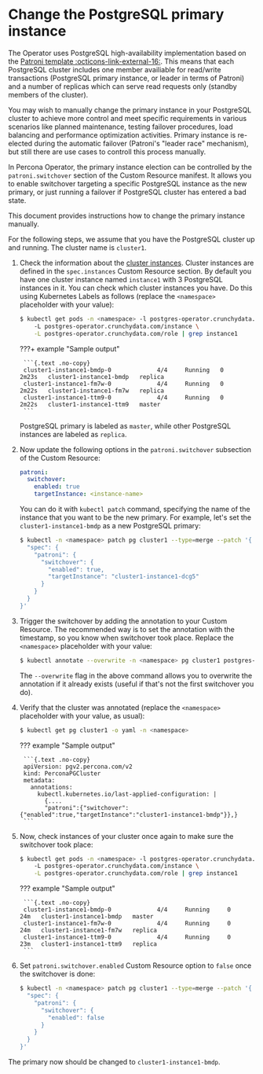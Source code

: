 # Change the PostgreSQL primary instance

The Operator uses PostgreSQL high-availability implementation based on the [Patroni template :octicons-link-external-16:](https://patroni.readthedocs.io/en/latest/faq.html#concepts-and-requirements).
This means that each PostgreSQL cluster includes one member availiable for read/write transactions (PostgreSQL primary instance, or leader in terms of Patroni) and a number of replicas which can serve read requests only (standby members of the cluster).

You may wish to manually change the primary instance in your PostgreSQL cluster to achieve more control and meet specific requirements in various scenarios like planned maintenance, testing failover procedures, load balancing and performance optimization activities.
Primary instance is re-elected during the automatic failover (Patroni's "leader race" mechanism), but still there are use cases to controll this process manually.

In Percona Operator, the primary instance election can be controlled by the `patroni.switchover` section of the Custom Resource manifest. It allows you to enable switchover targeting a specific PostgreSQL instance as the new primary, or just running a failover if PostgreSQL cluster has entered a bad state.

This document provides instructions how to change the primary instance manually.

For the following steps, we assume that you have the PostgreSQL cluster up and running. The cluster name is `cluster1`. 

1. Check the information about the [cluster instances](operator.md#operator-instances-section). Cluster instances are defined in the `spec.instances` Custom Resource section. By default you have one cluster instance named `instance1` with 3 PostgreSQL instances in it. You can check which cluster instances you have. Do this using Kubernetes Labels as follows (replace the `<namespace>` placeholder with your value):

    ```{.bash data-prompt="$"}
    $ kubectl get pods -n <namespace> -l postgres-operator.crunchydata.com/cluster=cluster1 \ 
        -L postgres-operator.crunchydata.com/instance \
        -L postgres-operator.crunchydata.com/role | grep instance1
    ```

    ???+ example "Sample output"

        ```{.text .no-copy}
        cluster1-instance1-bmdp-0             4/4     Running   0          2m23s   cluster1-instance1-bmdp   replica
        cluster1-instance1-fm7w-0             4/4     Running   0          2m22s   cluster1-instance1-fm7w   replica
        cluster1-instance1-ttm9-0             4/4     Running   0          2m22s   cluster1-instance1-ttm9   master
        ```
    PostgreSQL primary is labeled as `master`, while other PostgreSQL instances are labeled as `replica`.

2. Now update the following options in the `patroni.switchover` subsection of the Custom Resource:

    ```yaml
    patroni:
      switchover:
        enabled: true
        targetInstance: <instance-name>
    ```

    You can do it with `kubectl patch` command, specifying the name of the instance that you want to be the new primary. For example, let's set the `cluster1-instance1-bmdp` as a new PostgreSQL primary:

    ```{.bash data-prompt="$"}
    $ kubectl -n <namespace> patch pg cluster1 --type=merge --patch '{
      "spec": {
        "patroni": {
          "switchover": {
            "enabled": true,
            "targetInstance": "cluster1-instance1-dcg5"
          }
        }
      }
    }'
    ```

3. Trigger the switchover by adding the annotation to your Custom Resource. The recommended way is to set the annotation with the timestamp, so you know when switchover took place. Replace the `<namespace>` placeholder with your value:

    ```{.bash data-prompt="$"}
    $ kubectl annotate --overwrite -n <namespace> pg cluster1 postgres-operator.crunchydata.com/trigger-switchover="$(date)"
    ```

    The `--overwrite` flag in the above command allows you to overwrite the annotation if it already exists (useful if that's not the first switchover you do).

4. Verify that the cluster was annotated (replace the `<namespace>` placeholder with your value, as usual):

    ```{.bash data-prompt="$"}
    $ kubectl get pg cluster1 -o yaml -n <namespace>
    ```

    ??? example "Sample output"

        ```{.text .no-copy}
        apiVersion: pgv2.percona.com/v2
        kind: PerconaPGCluster
        metadata:
          annotations:
            kubectl.kubernetes.io/last-applied-configuration: |
              {....
              "patroni":{"switchover":{"enabled":true,"targetInstance":"cluster1-instance1-bmdp"}},}
        ```

5. Now, check instances of your cluster once again to make sure the switchover took place:

    ```{.bash data-prompt="$"}
    $ kubectl get pods -n <namespace> -l postgres-operator.crunchydata.com/cluster=cluster1 \ 
        -L postgres-operator.crunchydata.com/instance \
        -L postgres-operator.crunchydata.com/role | grep instance1
    ```

    ??? example "Sample output"

        ```{.text .no-copy}
        cluster1-instance1-bmdp-0             4/4     Running     0          24m   cluster1-instance1-bmdp   master
        cluster1-instance1-fm7w-0             4/4     Running     0          24m   cluster1-instance1-fm7w   replica
        cluster1-instance1-ttm9-0             4/4     Running     0          23m   cluster1-instance1-ttm9   replica
        ```

6. Set `patroni.switchover.enabled` Custom Resource option to `false` once the switchover is done:

    ```{.bash data-prompt="$"}
    $ kubectl -n <namespace> patch pg cluster1 --type=merge --patch '{
      "spec": {
        "patroni": {
          "switchover": {
            "enabled": false
          }
        }
      }
    }'
    ```

The primary now should be changed to `cluster1-instance1-bmdp`.
